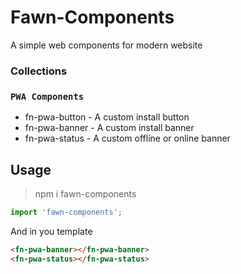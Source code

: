 # Fawn-Components

A simple web components for modern website

### Collections

### `PWA Components`

- fn-pwa-button - A custom install button
- fn-pwa-banner - A custom install banner
- fn-pwa-status - A custom offline or online banner

## Usage
> npm i fawn-components

```js
import 'fawn-components';

```
And in you template

```html
<fn-pwa-banner></fn-pwa-banner>
<fn-pwa-status></fn-pwa-status>
```
